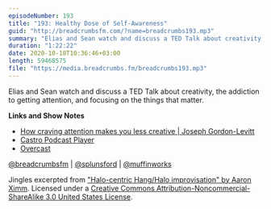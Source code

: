 ```yaml
---
episodeNumber: 193
title: "193: Healthy Dose of Self-Awareness"
guid: "http://breadcrumbsfm.com/?name=breadcrumbs193.mp3"
summary: "Elias and Sean watch and discuss a TED Talk about creativity, the addiction to getting attention, and focusing on the things that matter."
duration: "1:22:22"
date: 2020-10-18T10:36:46+03:00
length: 59468575
file: "https://media.breadcrumbs.fm/breadcrumbs193.mp3"
---
```

Elias and Sean watch and discuss a TED Talk about creativity, the addiction to getting attention, and focusing on the things that matter.

**Links and Show Notes**
- [How craving attention makes you less creative | Joseph Gordon-Levitt](https://youtu.be/3VTsIju1dLI)
- [Castro Podcast Player](https://apps.apple.com/us/app/castro-podcast-player/id1080840241?uo=4)
- [Overcast](https://apps.apple.com/us/app/overcast/id888422857?uo=4)

[@breadcrumbsfm](https://twitter.com/breadcrumbsfm) | [@splunsford](https://twitter.com/splunsford) | [@muffinworks](https://twitter.com/muffinworks)

Jingles excerpted from ["Halo-centric Hang/Halo improvisation" by Aaron Ximm](http://freemusicarchive.org/music/aaron_ximm/handpans_and_the_hang/). Licensed under a [Creative Commons Attribution-Noncommercial-ShareAlike 3.0 United States License](http://creativecommons.org/licenses/by-nc-sa/3.0/us/).
